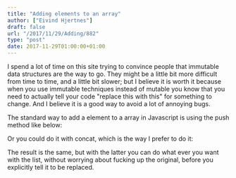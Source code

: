 ```yaml
---
title: "Adding elements to an array"
author: ["Eivind Hjertnes"]
draft: false
url: "/2017/11/29/Adding/882"
type: "post"
date: 2017-11-29T01:00:00+01:00
---
```


I spend a lot of time on this site trying to convince people that
immutable data structures are the way to go. They might be a little bit
more difficult from time to time, and a little bit slower; but I believe
it is worth it because when you use immutable techniques instead of
mutable you know that you need to actually tell your code "replace this
with this" for something to change. And I believe it is a good way to
avoid a lot of annoying bugs.

The standard way to add a element to a array in Javascript is using the
push method like below:

<div class="HTML">
  <div></div>

<script src="<https://gist.github.com/hjertnes/46adfe7923bff178d4ef959941860f3c.js>"></script>

</div>

Or you could do it with concat, which is the way I prefer to do it:

<div class="HTML">
  <div></div>

<script src="<https://gist.github.com/hjertnes/d6165e1c9bffb1a1029f015f9a02dc7c.js>"></script>

</div>

The result is the same, but with the latter you can do what ever you
want with the list, without worrying about fucking up the original,
before you explicitly tell it to be replaced.
